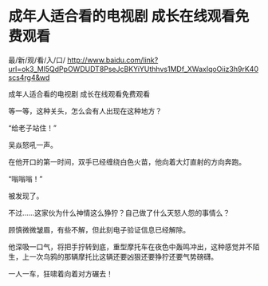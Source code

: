 # 成年人适合看的电视剧 成长在线观看免费观看

最/新/观/看/入/口/ http://www.baidu.com/link?url=ok3_Ml5QdPpOWDUDT8PseJcBKYiYUthhvs1MDf_XWaxIqoOiiz3h9rK40scs4rg4&wd


成年人适合看的电视剧 成长在线观看免费观看

等一等，这种关头，怎么会有人出现在这种地方？

“给老子站住！”

吴焱怒吼一声。

在他开口的第一时间，双手已经缠绕白色火苗，他向着大灯直射的方向奔跑。

“嗡嗡嗡！”

被发现了。

不过……这家伙为什么神情这么狰狞？自己做了什么天怒人怨的事情么？

顾慎微微皱眉，有些不解，但此刻电子验证信息已经解除。

他深吸一口气，将把手拧转到底，重型摩托车在夜色中轰鸣冲出，这种感觉并不陌生，上一次乌鸦的那辆摩托比这辆还要凶狠还要狰狞还要气势磅礴。

一人一车，狂啸着向着对方碾去！
